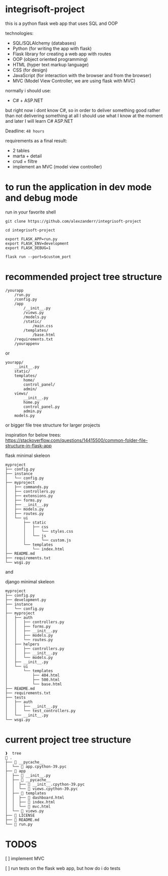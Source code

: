 # integrisoft-project

this is a python flask web app that uses SQL and OOP

technologies:
- SQL/SQLAlchemy (databases)
- Python (for writing the app with flask)
- Flask library for creating a web app with routes
- OOP (object oriented programming)
- HTML (hyper text markup language)
- CSS (for design)
- JavaScript (for interaction with the browser and from the browser)
- MVC (Model View Controller, we are using flask with MVC)

normally i should use:
- C# + ASP.NET

but right now i dont know C#, so in order to deliver something good rather than not delivering something at all I should use what I know at the moment and later I will learn C# ASP.NET

Deadline: `48 hours`

requirements as a final result:
- 2 tables
- marta + detail
- crud + filtre
- implement an MVC (model view controller)


# to run the application in dev mode and debug mode
run in your favorite shell
```shell
git clone https://github.com/alexzanderr/integrisoft-project

cd integrisoft-project

export FLASK_APP=run.py
export FLASK_ENV=development
export FLASK_DEBUG=1

flask run --port=$custom_port
```

# recommended project tree structure
```shell
/yourapp
    /run.py
    /config.py
    /app
        /__init__.py
        /views.py
        /models.py
        /static/
            /main.css
        /templates/
            /base.html
    /requirements.txt
    /yourappenv
```

or

```shell
yourapp/
    __init__.py
    static/
    templates/
        home/
        control_panel/
        admin/
    views/
        __init__.py
        home.py
        control_panel.py
        admin.py
    models.py
```

or bigger file tree structure for larger projects

inspiration for below trees:
https://stackoverflow.com/questions/14415500/common-folder-file-structure-in-flask-app


flask minimal skeleon
```shell
myproject
├── config.py
├── instance
│   └── config.py
├── myproject
│   ├── commands.py
│   ├── controllers.py
│   ├── extensions.py
│   ├── forms.py
│   ├── __init__.py
│   ├── models.py
│   ├── routes.py
│   └── ui
│       ├── static
│       │   ├── css
│       │   │   └── styles.css
│       │   └── js
│       │       └── custom.js
│       └── templates
│           └── index.html
├── README.md
├── requirements.txt
└── wsgi.py
```

and

django minimal skeleon
```shell
myproject
├── config.py
├── development.py
├── instance
│   └── config.py
├── myproject
│   ├── auth
│   │   ├── controllers.py
│   │   ├── forms.py
│   │   ├── __init__.py
│   │   ├── models.py
│   │   └── routes.py
│   ├── helpers
│   │   ├── controllers.py
│   │   ├── __init__.py
│   │   └── models.py
│   ├── __init__.py
│   └── ui
│       └── templates
│           ├── 404.html
│           ├── 500.html
│           └── base.html
├── README.md
├── requirements.txt
├── tests
│   ├── auth
│   │   ├── __init__.py
│   │   └── test_controllers.py
│   └── __init__.py
└── wsgi.py
```


# current project tree structure
```shell
❱  tree
 .
├──  __pycache__
│  └──  app.cpython-39.pyc
├──  app
│  ├──  __init__.py
│  ├──  __pycache__
│  │  ├──  __init__.cpython-39.pyc
│  │  └──  views.cpython-39.pyc
│  ├──  templates
│  │  ├──  dashboard.html
│  │  ├──  index.html
│  │  └──  mvc.html
│  └──  views.py
├──  LICENSE
├──  README.md
└──  run.py
```

# TODOS

[ ] implement MVC

[ ] run tests on the flask web app, but how do i do tests